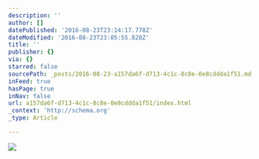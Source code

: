 ```yaml
---
description: ''
author: []
datePublished: '2016-08-23T23:14:17.778Z'
dateModified: '2016-08-23T23:05:55.828Z'
title: ''
publisher: {}
via: {}
starred: false
sourcePath: _posts/2016-08-23-a157da6f-d713-4c1c-8c8e-0e8cddda1f51.md
inFeed: true
hasPage: true
inNav: false
url: a157da6f-d713-4c1c-8c8e-0e8cddda1f51/index.html
_context: 'http://schema.org'
_type: Article

---
```

![](https://the-grid-user-content.s3-us-west-2.amazonaws.com/ae1efbff-a2cc-409c-a0d8-f227fcb11b1f.jpg)